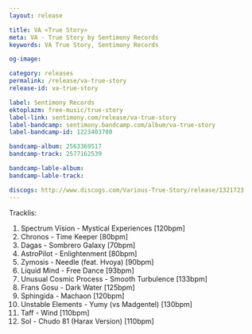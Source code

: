 ```yaml
---
layout: release

title: VA «True Story»
meta: VA - True Story by Sentimony Records
keywords: VA True Story, Sentimony Records

og-image: 

category: releases
permalink: /release/va-true-story
release-id: va-true-story

label: Sentimony Records
ektoplazm: free-music/true-story
label-link: sentimony.com/release/va-true-story
label-bandcamp: sentimony.bandcamp.com/album/va-true-story
label-bandcamp-id: 1223403780

bandcamp-album: 2563369517
bandcamp-track: 2577162539

bandcamp-lable-album: 
bandcamp-lable-track: 

discogs: http://www.discogs.com/Various-True-Story/release/1321723
---
```


Tracklis:

01. Spectrum Vision - Mystical Experiences [120bpm]
02. Chronos - Time Keeper [80bpm]
03. Dagas - Sombrero Galaxy [70bpm]
04. AstroPilot - Enlightenment [80bpm]
05. Zymosis - Needle (feat. Hvoya) [90bpm]
06. Liquid Mind - Free Dance [93bpm]
07. Unusual Cosmic Process - Smooth Turbulence [133bpm]
08. Frans Gosu - Dark Water [125bpm]
09. Sphingida - Machaon [120bpm]
10. Unstable Elements - Yumy (vs Madgentel) [130bpm]
11. Taff - Wind [110bpm]
12. Sol - Chudo 81 (Harax Version) [110bpm]


